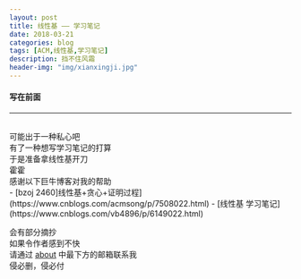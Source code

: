 ```yaml
---
layout: post
title: 线性基 —— 学习笔记
date: 2018-03-21
categories: blog
tags: [ACM,线性基,学习笔记]
description: 挡不住风霜
header-img: "img/xianxingji.jpg"
---
```


#### 写在前面
***
<br>
可能出于一种私心吧<br>
有了一种想写学习笔记的打算<br>
于是准备拿线性基开刀<br>
霍霍<br>
感谢以下巨牛博客对我的帮助<br>
- [bzoj 2460]线性基+贪心+证明过程](https://www.cnblogs.com/acmsong/p/7508022.html)
- [线性基 学习笔记](https://www.cnblogs.com/vb4896/p/6149022.html)

会有部分摘抄<br>
如果令作者感到不快<br>
请通过 [about](http://seventeenjcinta.com/about/) 中最下方的邮箱联系我<br>
侵必删，侵必付<br>
